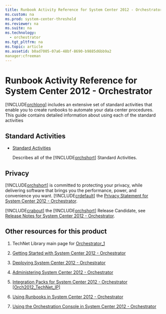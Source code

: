 ```yaml
---
title: Runbook Activity Reference for System Center 2012 - Orchestrator
ms.custom: na
ms.prod: system-center-threshold
ms.reviewer: na
ms.suite: na
ms.technology: 
  - orchestrator
ms.tgt_pltfrm: na
ms.topic: article
ms.assetid: b0ad7005-07a6-48bf-8690-b9885d6bb9a2
manager:cfreeman
---
```

# Runbook Activity Reference for System Center 2012 - Orchestrator
[!INCLUDE[orchlong](../../orch/deploy//orchlong_md.md)] includes an extensive set of standard activities that enable you to create runbooks to automate your data center procedures. This guide contains detailed information about using each of the standard activities  
  
## Standard Activities  
  
-   [Standard Activities](../../orch/reference/Standard-Activities.md)  
  
    Describes all of the [!INCLUDE[orchshort](../../om/manage//orchshort_md.md)] Standard Activities.  
  
## Privacy  
[!INCLUDE[orchshort](../../om/manage//orchshort_md.md)] is committed to protecting your privacy, while delivering software that brings you the performance, power, and convenience you want. [!INCLUDE[crdefault](../../orch/reference//crdefault_md.md)] the [Privacy Statement for System Center 2012 \- Orchestrator](assetId:///bab5f7fc-05bf-4c8c-ac49-53d60d3c1cd6).  
  
[!INCLUDE[crabout](../../orch/deploy//crabout_md.md)] the [!INCLUDE[orchshort](../../om/manage//orchshort_md.md)] Release Candidate, see [Release Notes for System Center 2012 - Orchestrator](../Topic/Release%20Notes%20for%20System%20Center%202012%20-%20Orchestrator.md).  
  
## Other resources for this product  
  
1.  TechNet Library main page for [Orchestrator_1](../Topic/Orchestrator_1.md)  
  
2.  [Getting Started with System Center 2012 - Orchestrator](../../orch/getstarted/Getting-Started-with-System-Center-2012---Orchestrator.md)  
  
3.  [Deploying System Center 2012 - Orchestrator](../../orch/deploy/Deploying-System-Center-2012---Orchestrator.md)  
  
4.  [Administering System Center 2012 - Orchestrator](../../orch/manage/Administering-System-Center-2012---Orchestrator.md)  
  
5.  [Integration Packs for System Center 2012 \- Orchestrator \[Orch2012\_TechNet\_IP\]](assetId:///e6aff353-c364-4852-bfb7-9088407a7bd9)  
  
6.  [Using Runbooks in System Center 2012 - Orchestrator](../../orch/manage/Using-Runbooks-in-System-Center-2012---Orchestrator.md)  
  
7.  [Using the Orchestration Console in System Center 2012 - Orchestrator](../../orch/manage/Using-the-Orchestration-Console-in-System-Center-2012---Orchestrator.md)  
  
